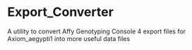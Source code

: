 Export_Converter
================

A utility to convert Affy Genotyping Console 4 export files for Axiom_aegypti1 into more useful data files
